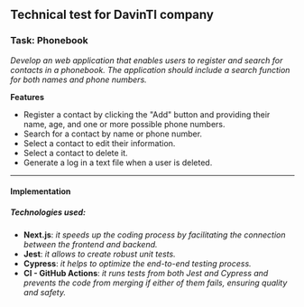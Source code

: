 ## Technical test for DavinTI company
### Task: Phonebook

_Develop an web application that enables users to register and search for contacts in a phonebook. The application should include a search function for both names and phone numbers._

**Features**
* Register a contact by clicking the "Add" button and providing their name, age, and one or more possible phone numbers.
* Search for a contact by name or phone number.
* Select a contact to edit their information.
* Select a contact to delete it.
* Generate a log in a text file when a user is deleted.
___
#### Implementation
##### Technologies used:

* **Next.js**: _it speeds up the coding process by facilitating the connection between the frontend and backend._
* **Jest**: _it allows to create robust unit tests._
* **Cypress**: _it helps to optimize the end-to-end testing process._
* **CI - GitHub Actions**: _it runs tests from both Jest and Cypress and prevents the code from merging if either of them fails, ensuring quality and safety._



